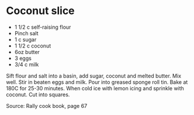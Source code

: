 # Coconut slice

* 1 1/2 c self-raising flour
* Pinch salt
* 1 c sugar
* 1 1/2 c coconut
* 6oz butter
* 3 eggs
* 3/4 c milk

Sift flour and salt into a basin, add sugar, coconut and melted butter.  Mix well.  Stir in beaten eggs and milk.  Pour into greased sponge roll tin.  Bake at 180C for 25-30 minutes.  When cold ice with lemon icing and sprinkle with coconut.  Cut into squares.

Source: Rally cook book, page 67

